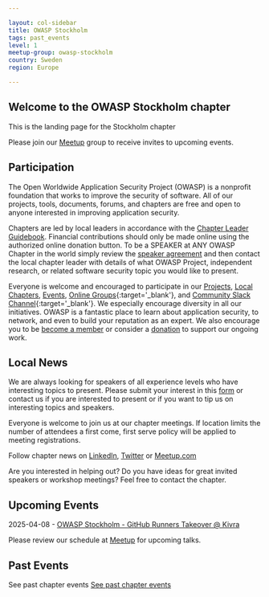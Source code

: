 ```yaml
---

layout: col-sidebar
title: OWASP Stockholm
tags: past_events
level: 1
meetup-group: owasp-stockholm
country: Sweden
region: Europe

---
```

## Welcome to the OWASP Stockholm chapter
This is the landing page for the Stockholm chapter

Please join our [Meetup](https://www.meetup.com/owasp-stockholm/) group to receive invites to upcoming events.

## Participation
The Open Worldwide Application Security Project (OWASP) is a nonprofit foundation that works to improve the security of software. All of our projects, tools, documents, forums, and chapters are free and open to anyone interested in improving application security. 

Chapters are led by local leaders in accordance with the [Chapter Leader Guidebook](/www-policy/guidebook/chapter-leader). Financial contributions should only be made online using the authorized online donation button. To be a SPEAKER at ANY OWASP Chapter in the world simply review the [speaker agreement](/www-policy/legal/speaker-agreement) and then contact the local chapter leader with details of what OWASP Project, independent research, or related software security topic you would like to present.

Everyone is welcome and encouraged to participate in our [Projects](/projects), [Local Chapters](/chapters), [Events](/events), [Online Groups](https://groups.google.com/a/owasp.com/){:target='_blank'}, and [Community Slack Channel](https://owasp.slack.com/){:target='_blank'}. We especially encourage diversity in all our initiatives. OWASP is a fantastic place to learn about application security, to network, and even to build your reputation as an expert. We also encourage you to be [become a member](/membership) or consider a [donation](/donate) to support our ongoing work.

## Local News
We are always looking for speakers of all experience levels who have interesting topics to present. Please submit your interest in this [form](https://docs.google.com/forms/d/e/1FAIpQLSeE6HUlCrYAkotJoi4jkZSaEuHndSMhlLx83zRmeZL_pf4vXQ/viewform) or contact us if you are interested to present or if you want to tip us on interesting topics and speakers. 

Everyone is welcome to join us at our chapter meetings. If location limits the number of attendees a first come, first serve policy will be applied to meeting registrations. 

Follow chapter news on [LinkedIn](https://www.linkedin.com/company/owasp-stockholm/), [Twitter](https://twitter.com/owaspstockholm) or [Meetup.com](https://www.meetup.com/OWASP-Stockholm)

Are you interested in helping out? Do you have ideas for great invited speakers or workshop meetings? Feel free to contact the chapter.

## Upcoming Events

2025-04-08 - [OWASP Stockholm - GitHub Runners Takeover @ Kivra](https://www.meetup.com/owasp-stockholm/events/306683614/)

Please review our schedule at [Meetup](https://www.meetup.com/owasp-stockholm/) for upcoming talks.

## Past Events
See past chapter events
[See past chapter events](https://owasp.org/www-chapter-stockholm/past_events.html)
